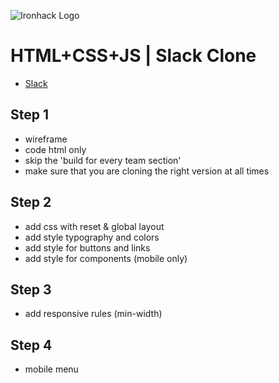 ![Ironhack Logo](https://i.imgur.com/1QgrNNw.png)

# HTML+CSS+JS | Slack Clone

- [Slack](https://slack.com/)

## Step 1

- wireframe
- code html only
- skip the 'build for every team section'
- make sure that you are cloning the right version at all times

## Step 2
- add css with reset & global layout
- add style typography and colors
- add style for buttons and links
- add style for components (mobile only)

## Step 3
- add responsive rules (min-width)

## Step 4
- mobile menu
